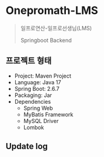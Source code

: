 # Onepromath-LMS

> 일프로연산-일프로선생님(LMS)
> 
> Springboot Backend

## 프로젝트 형태
- Project: Maven Project
- Language: Java 17
- Spring Boot: 2.6.7
- Packaging: Jar
- Dependencies
    - Spring Web
    - MyBatis Framework
    - MySQL Driver
    - Lombok

## Update log
